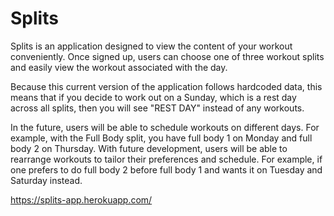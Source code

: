 # Splits
Splits is an application designed to view the content of your workout conveniently. Once signed up, users can choose one of three workout splits and easily view the workout associated with the day. 

Because this current version of the application follows hardcoded data, this means that if you decide to work out on a Sunday, which is a rest day across all splits, then you will see "REST DAY" instead of any workouts.

In the future, users will be able to schedule workouts on different days. For example, with the Full Body split, you have full body 1 on Monday and full body 2 on Thursday. With future development, users will be able to rearrange workouts to tailor their preferences and schedule. For example, if one prefers to do full body 2 before full body 1 and wants it on Tuesday and Saturday instead.

https://splits-app.herokuapp.com/